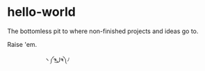 # hello-world
The bottomless pit to where non-finished projects and ideas go to.


Raise 'em.

                ヽ༼ຈل͜ຈ༽ﾉ

